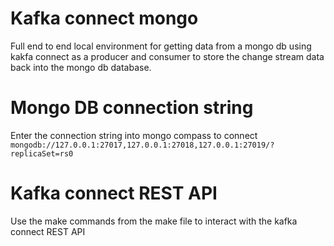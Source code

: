 # Kafka connect mongo
Full end to end local environment for getting data from a mongo db using kakfa connect as a producer and consumer to store the change stream data back into the mongo db database.

# Mongo DB connection string
Enter the connection string into mongo compass to connect `mongodb://127.0.0.1:27017,127.0.0.1:27018,127.0.0.1:27019/?replicaSet=rs0`

# Kafka connect REST API
Use the make commands from the make file to interact with the kafka connect REST API